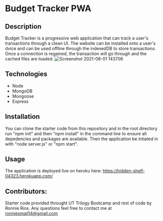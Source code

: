 # Budget Tracker PWA

## Description

Budget Tracker is a progressive web application that can track a user's transactions through a clean UI. The website can be installed onto a user's dvice and can be used offline through the indexedDB to store transactions. Once a connection is regained, the transaction will go through and the cached files are loaded.
![Screenshot 2021-08-01 143706](https://user-images.githubusercontent.com/79483108/127783501-058f9d3a-fd42-4bf6-b6d5-bcd10d313cb1.png)
## Technologies
* Node
* MongoDB
* Mongoose
* Express

## Installation
You can clone the starter code from this repository and in the root directory run "npm init" and then "npm install" in the command line to ensure all depedencies and packages are available. Then the application be intiated in with "node server.js" or "npm start".

## Usage
The application is deployed live on heroku here: https://hidden-shelf-04323.herokuapp.com/

## Contributors:
Starter code provided throught UT Trilogy Bootcamp and rest of code by Ronnie Rios. Any questions feel free to contact me at ronniesmail14@gmail.com
